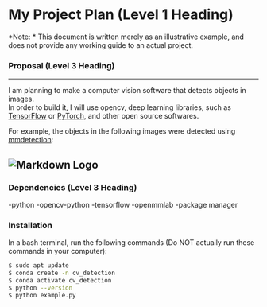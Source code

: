 # My Project Plan (Level 1 Heading)

*Note: * This document is written merely as an illustrative example, and does not provide
any working guide to an actual project.

### Proposal (Level 3 Heading)
---
I am planning to make a computer vision software that detects objects in images.  
In order to build it, I will use opencv, deep learning libraries, such as [TensorFlow](https://www.tensorflow.org/) or [PyTorch](https://pytorch.org/), and other open source softwares.

For example, the objects in the following images were detected using [mmdetection](https://github.com/open-mmlab/mmdetection): 

![Markdown Logo](https://user-images.githubusercontent.com/12907710/137271636-56ba1cd2-b110-4812-8221-b4c120320aa9.png)  
---
### Dependencies (Level 3 Heading)  
-python
-opencv-python
-tensorflow
-openmmlab
-package manager

### Installation  
In a bash terminal, run the following commands (Do NOT actually run these commands in
your computer):
```sh
$ sudo apt update
$ conda create -n cv_detection
$ conda activate cv_detection
$ python --version
$ python example.py
```
